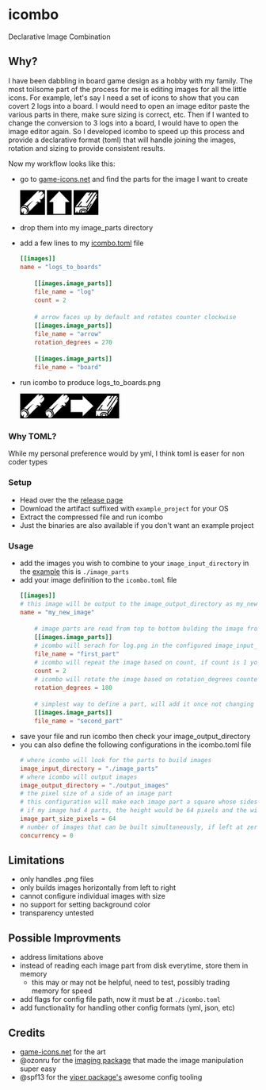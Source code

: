# icombo

Declarative Image Combination

## Why?

I have been dabbling in board game design as a hobby with my family. The most toilsome part of the process for me is editing images for all the little icons. For example, let's say I need a set of icons to show that you can covert 2 logs into a board. I would need to open an image editor paste the various parts in there, make sure sizing is correct, etc. Then if I wanted to change the conversion to 3 logs into a board, I would have to open the image editor again. So I developed icombo to speed up this process and provide a declarative format (toml) that will handle joining the images, rotation and sizing to provide consistent results.

Now my workflow looks like this:
* go to [game-icons.net](https://game-icons.net/) and find the parts for the image I want to create

    <img src="./example/image_parts/log.png" width="50">
    <img src="./example/image_parts/arrow.png" width="50">
    <img src="./example/image_parts/board.png" width="50">
    
* drop them into my image_parts directory
* add a few lines to my [icombo.toml](./example/icombo.toml) file
    ```toml
    [[images]]
    name = "logs_to_boards"

        [[images.image_parts]]
        file_name = "log"
        count = 2

        # arrow faces up by default and rotates counter clockwise
        [[images.image_parts]]
        file_name = "arrow"
        rotation_degrees = 270

        [[images.image_parts]]
        file_name = "board"
    ```
* run icombo to produce logs_to_boards.png

    <img src="./example/output_images/logs_to_boards.png" width="200">

### Why TOML?
While my personal preference would by yml, I think toml is easer for non coder types

### Setup

* Head over the the [release page](https://github.com/James-Pickett/icombo/releases/tag/latest)
* Download the artifact suffixed with `example_project` for your OS
* Extract the compressed file and run icombo
* Just the binaries are also available if you don't want an example project

### Usage

* add the images you wish to combine to your `image_input_directory` in the [example](https://github.com/James-Pickett/icombo/blob/main/example/icombo.toml#L1) this is `./image_parts`
* add your image definition to the `icombo.toml` file
    ```toml
    [[images]]
    # this image will be output to the image_output_directory as my_new_image.png
    name = "my_new_image"

        # image parts are read from top to bottom bulding the image from left to right
        [[images.image_parts]]
        # icombo will serach for log.png in the configured image_input_directory
        file_name = "first_part"
        # icombo will repeat the image based on count, if count is 1 you can remove this line
        count = 2
        # icombo will rotate the image based on rotation_degrees counter clockwise
        rotation_degrees = 180

        # simplest way to define a part, will add it once not changing rotation
        [[images.image_parts]]
        file_name = "second_part"
    ```
* save your file and run icombo then check your image_output_directory
* you can also define the following configurations in the icombo.toml file
    ```toml
    # where icombo will look for the parts to build images
    image_input_directory = "./image_parts"
    # where icombo will output images
    image_output_directory = "./output_images"
    # the pixel size of a side of an image part
    # this configuration will make each image part a square whose sides are 64 pixels
    # if my image had 4 parts, the height would be 64 pixels and the width 256 pixels (4 * 64)
    image_part_size_pixels = 64
    # number of images that can be built simultaneously, if left at zero icombo will attempt to build all images simultaneously 
    concurrency = 0
    ```


## Limitations
* only handles .png files
* only builds images horizontally from left to right
* cannot configure individual images with size
* no support for setting background color
* transparency untested

## Possible Improvments
* address limitations above
* instead of reading each image part from disk everytime, store them in memory
  - this may or may not be helpful, need to test, possibly trading memory for speed
* add flags for config file path, now it must be at `./icombo.toml`
* add functionality for handling other config formats (yml, json, etc)

## Credits
* [game-icons.net](https://game-icons.net/) for the art
* @ozonru for the [imaging package](https://github.com/disintegration/imaging) that made the image manipulation super easy
* @spf13 for the [viper package's](https://github.com/spf13/viper) awesome config tooling
